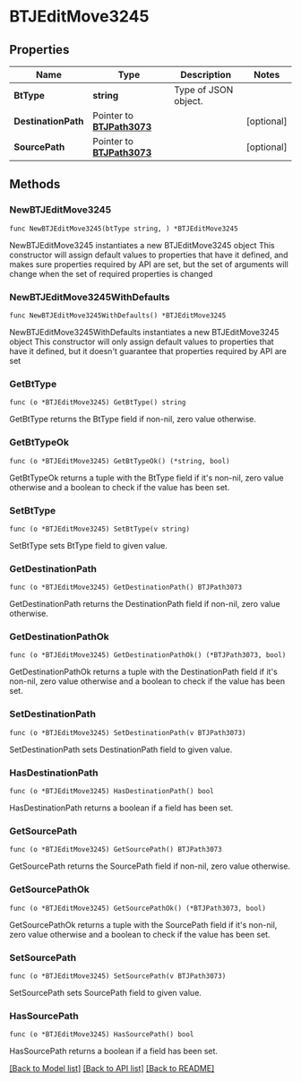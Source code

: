 # BTJEditMove3245

## Properties

Name | Type | Description | Notes
------------ | ------------- | ------------- | -------------
**BtType** | **string** | Type of JSON object. | 
**DestinationPath** | Pointer to [**BTJPath3073**](BTJPath3073.md) |  | [optional] 
**SourcePath** | Pointer to [**BTJPath3073**](BTJPath3073.md) |  | [optional] 

## Methods

### NewBTJEditMove3245

`func NewBTJEditMove3245(btType string, ) *BTJEditMove3245`

NewBTJEditMove3245 instantiates a new BTJEditMove3245 object
This constructor will assign default values to properties that have it defined,
and makes sure properties required by API are set, but the set of arguments
will change when the set of required properties is changed

### NewBTJEditMove3245WithDefaults

`func NewBTJEditMove3245WithDefaults() *BTJEditMove3245`

NewBTJEditMove3245WithDefaults instantiates a new BTJEditMove3245 object
This constructor will only assign default values to properties that have it defined,
but it doesn't guarantee that properties required by API are set

### GetBtType

`func (o *BTJEditMove3245) GetBtType() string`

GetBtType returns the BtType field if non-nil, zero value otherwise.

### GetBtTypeOk

`func (o *BTJEditMove3245) GetBtTypeOk() (*string, bool)`

GetBtTypeOk returns a tuple with the BtType field if it's non-nil, zero value otherwise
and a boolean to check if the value has been set.

### SetBtType

`func (o *BTJEditMove3245) SetBtType(v string)`

SetBtType sets BtType field to given value.


### GetDestinationPath

`func (o *BTJEditMove3245) GetDestinationPath() BTJPath3073`

GetDestinationPath returns the DestinationPath field if non-nil, zero value otherwise.

### GetDestinationPathOk

`func (o *BTJEditMove3245) GetDestinationPathOk() (*BTJPath3073, bool)`

GetDestinationPathOk returns a tuple with the DestinationPath field if it's non-nil, zero value otherwise
and a boolean to check if the value has been set.

### SetDestinationPath

`func (o *BTJEditMove3245) SetDestinationPath(v BTJPath3073)`

SetDestinationPath sets DestinationPath field to given value.

### HasDestinationPath

`func (o *BTJEditMove3245) HasDestinationPath() bool`

HasDestinationPath returns a boolean if a field has been set.

### GetSourcePath

`func (o *BTJEditMove3245) GetSourcePath() BTJPath3073`

GetSourcePath returns the SourcePath field if non-nil, zero value otherwise.

### GetSourcePathOk

`func (o *BTJEditMove3245) GetSourcePathOk() (*BTJPath3073, bool)`

GetSourcePathOk returns a tuple with the SourcePath field if it's non-nil, zero value otherwise
and a boolean to check if the value has been set.

### SetSourcePath

`func (o *BTJEditMove3245) SetSourcePath(v BTJPath3073)`

SetSourcePath sets SourcePath field to given value.

### HasSourcePath

`func (o *BTJEditMove3245) HasSourcePath() bool`

HasSourcePath returns a boolean if a field has been set.


[[Back to Model list]](../README.md#documentation-for-models) [[Back to API list]](../README.md#documentation-for-api-endpoints) [[Back to README]](../README.md)


